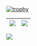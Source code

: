 [![trophy](https://github-profile-trophy.vercel.app/?username=Trinkle23897&column=7)](https://github.com/Trinkle23897)

| <img align="center" src="https://github-readme-stats.vercel.app/api?username=Trinkle23897&show_icons=true&hide_border=true" /> | <img align="center" src="https://github-readme-streak-stats.herokuapp.com?user=Trinkle23897&hide_border=true&date_format=M%20j%5B%2C%20Y%5D&ring=7EDDCF&fire=7EDDCF" /> |
| ------------------------------------------------------------ | ------------------------------------------------------------ |

![](https://komarev.com/ghpvc/?username=Trinkle23897&color=brightgreen)
